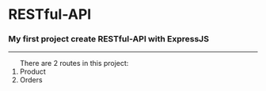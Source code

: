 # RESTful-API
<h3>My first project create RESTful-API with ExpressJS</h3>
<hr>
<ol>
  There are 2 routes in this project: 
  <li>Product</li>
  <li>Orders</li>
</ol>
